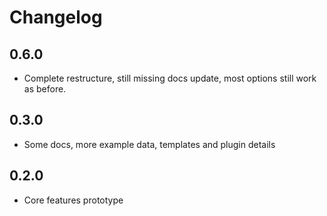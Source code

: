 # Changelog

## 0.6.0
 - Complete restructure, still missing docs update, most options still work as before.

## 0.3.0
 - Some docs, more example data, templates and plugin details

## 0.2.0
 - Core features prototype
